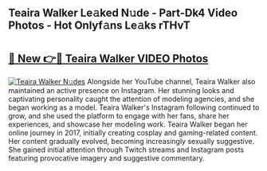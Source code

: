 ## Teaira Walker Le𝚊ked N𝚞de - Part-Dk4 Video Photos - Hot Onlyf𝚊ns Le𝚊ks rTHvT

# <h2><a href="http://ac47425.deff.icu/?id=Teaira+Walker">🔗 New 👉🔴 Teaira Walker VIDEO Photos</a></h2>

[![Teaira Walker N𝚞des](https://i.imgur.com/rIISA9y.gif)](http://ac47425.deff.icu/?id=Teaira+Walker)
Alongside her YouTube channel, Teaira Walker also maintained an active presence on Instagram. Her stunning looks and captivating personality caught the attention of modeling agencies, and she began working as a model. Teaira Walker's Instagram following continued to grow, and she used the platform to engage with her fans, share her experiences, and showcase her modeling work. Teaira Walker began her online journey in 2017, initially creating cosplay and gaming-related content. Her content gradually evolved, becoming increasingly sexually suggestive. She gained initial attention through Twitch streams and Instagram posts featuring provocative imagery and suggestive commentary.
